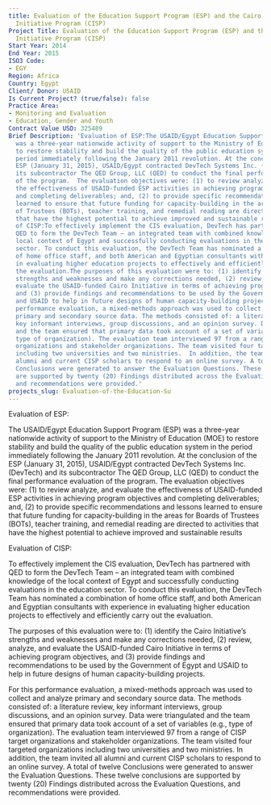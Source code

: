 ```yaml
---
title: Evaluation of the Education Support Program (ESP) and the Cairo Scholarship
  Initiative Program (CISP)
Project Title: Evaluation of the Education Support Program (ESP) and the Cairo Scholarship
  Initiative Program (CISP)
Start Year: 2014
End Year: 2015
ISO3 Code:
- EGY
Region: Africa
Country: Egypt
Client/ Donor: USAID
Is Current Project? (true/false): false
Practice Area:
- Monitoring and Evaluation
- Education, Gender and Youth
Contract Value USD: 325489
Brief Description: 'Evaluation of ESP:The USAID/Egypt Education Support Program (ESP)
  was a three-year nationwide activity of support to the Ministry of Education (MOE)
  to restore stability and build the quality of the public education system in the
  period immediately following the January 2011 revolution. At the conclusion of the
  ESP (January 31, 2015), USAID/Egypt contracted DevTech Systems Inc. (DevTech) and
  its subcontractor The QED Group, LLC (QED) to conduct the final performance evaluation
  of the program.  The evaluation objectives were: (1) to review analyze, and evaluate
  the effectiveness of USAID-funded ESP activities in achieving program objectives
  and completing deliverables; and, (2) to provide specific recommendations and lessons
  learned to ensure that future funding for capacity-building in the areas for Boards
  of Trustees (BOTs), teacher training, and remedial reading are directed to activities
  that have the highest potential to achieve improved and sustainable resultsEvaluation
  of CISP:To effectively implement the CIS evaluation, DevTech has partnered with
  QED to form the DevTech Team – an integrated team with combined knowledge of the
  local context of Egypt and successfully conducting evaluations in the education
  sector. To conduct this evaluation, the DevTech Team has nominated a combination
  of home office staff, and both American and Egyptian consultants with experience
  in evaluating higher education projects to effectively and efficiently carry out
  the evaluation.The purposes of this evaluation were to: (1) identify the Cairo Initiative’s
  strengths and weaknesses and make any corrections needed, (2) review, analyze, and
  evaluate the USAID-funded Cairo Initiative in terms of achieving program objectives,
  and (3) provide findings and recommendations to be used by the Government of Egypt
  and USAID to help in future designs of human capacity-building projects.For this
  performance evaluation, a mixed-methods approach was used to collect and analyze
  primary and secondary source data. The methods consisted of: a literature review,
  key informant interviews, group discussions, and an opinion survey. Data were triangulated
  and the team ensured that primary data took account of a set of variables (e.g.,
  type of organization). The evaluation team interviewed 97 from a range of CISP target
  organizations and stakeholder organizations. The team visited four targeted organizations
  including two universities and two ministries.  In addition, the team invited all
  alumni and current CISP scholars to respond to an online survey. A total of twelve
  Conclusions were generated to answer the Evaluation Questions. These twelve conclusions
  are supported by twenty (20) Findings distributed across the Evaluation Questions,
  and recommendations were provided.'
projects_slug: Evaluation-of-the-Education-Su
---
```


Evaluation of ESP:

The USAID/Egypt Education Support Program (ESP) was a three-year nationwide activity of support to the Ministry of Education (MOE) to restore stability and build the quality of the public education system in the period immediately following the January 2011 revolution. At the conclusion of the ESP (January 31, 2015), USAID/Egypt contracted DevTech Systems Inc. (DevTech) and its subcontractor The QED Group, LLC (QED) to conduct the final performance evaluation of the program.  The evaluation objectives were: (1) to review analyze, and evaluate the effectiveness of USAID-funded ESP activities in achieving program objectives and completing deliverables; and, (2) to provide specific recommendations and lessons learned to ensure that future funding for capacity-building in the areas for Boards of Trustees (BOTs), teacher training, and remedial reading are directed to activities that have the highest potential to achieve improved and sustainable results

Evaluation of CISP:

To effectively implement the CIS evaluation, DevTech has partnered with QED to form the DevTech Team – an integrated team with combined knowledge of the local context of Egypt and successfully conducting evaluations in the education sector. To conduct this evaluation, the DevTech Team has nominated a combination of home office staff, and both American and Egyptian consultants with experience in evaluating higher education projects to effectively and efficiently carry out the evaluation.

The purposes of this evaluation were to: (1) identify the Cairo Initiative’s strengths and weaknesses and make any corrections needed, (2) review, analyze, and evaluate the USAID-funded Cairo Initiative in terms of achieving program objectives, and (3) provide findings and recommendations to be used by the Government of Egypt and USAID to help in future designs of human capacity-building projects.

For this performance evaluation, a mixed-methods approach was used to collect and analyze primary and secondary source data. The methods consisted of: a literature review, key informant interviews, group discussions, and an opinion survey. Data were triangulated and the team ensured that primary data took account of a set of variables (e.g., type of organization). The evaluation team interviewed 97 from a range of CISP target organizations and stakeholder organizations. The team visited four targeted organizations including two universities and two ministries.  In addition, the team invited all alumni and current CISP scholars to respond to an online survey. A total of twelve Conclusions were generated to answer the Evaluation Questions. These twelve conclusions are supported by twenty (20) Findings distributed across the Evaluation Questions, and recommendations were provided.
